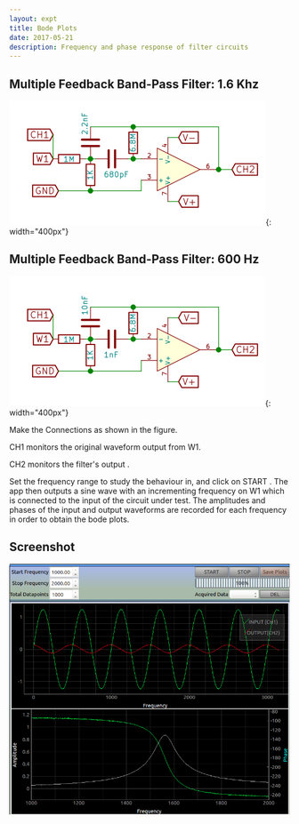 ```yaml
---
layout: expt
title: Bode Plots
date: 2017-05-21
description: Frequency and phase response of filter circuits
---
```



## Multiple Feedback Band-Pass Filter: 1.6 Khz 

![](images/schematics/multiple-feedback1.svg){: width="400px"}

## Multiple Feedback Band-Pass Filter: 600 Hz 

![](images/schematics/multiple-feedback2.svg){: width="400px"}


Make the Connections as shown in the figure.

CH1 monitors the original waveform output from W1.

CH2 monitors the filter's output .

Set the frequency range to study the behaviour in, and click on START .
The app then outputs a sine wave with an incrementing frequency on W1 which is connected to the input of the circuit under test.
The amplitudes and phases of the input and output waveforms are recorded for each frequency in order to obtain the bode plots.


## Screenshot

![](images/screenshots/filter.png)

